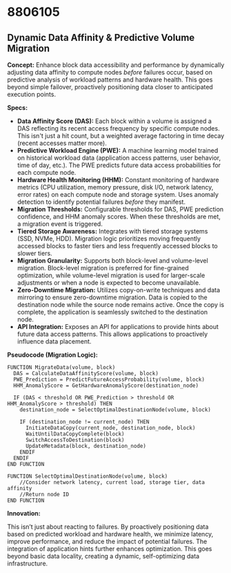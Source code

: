 # 8806105

## Dynamic Data Affinity & Predictive Volume Migration

**Concept:** Enhance block data accessibility and performance by dynamically adjusting data affinity to compute nodes *before* failures occur, based on predictive analysis of workload patterns and hardware health. This goes beyond simple failover, proactively positioning data closer to anticipated execution points.

**Specs:**

*   **Data Affinity Score (DAS):** Each block within a volume is assigned a DAS reflecting its recent access frequency by specific compute nodes. This isn't just a hit count, but a weighted average factoring in time decay (recent accesses matter more).
*   **Predictive Workload Engine (PWE):** A machine learning model trained on historical workload data (application access patterns, user behavior, time of day, etc.). The PWE predicts future data access probabilities for each compute node.
*   **Hardware Health Monitoring (HHM):** Constant monitoring of hardware metrics (CPU utilization, memory pressure, disk I/O, network latency, error rates) on each compute node and storage system. Uses anomaly detection to identify potential failures *before* they manifest.
*   **Migration Thresholds:** Configurable thresholds for DAS, PWE prediction confidence, and HHM anomaly scores. When these thresholds are met, a migration event is triggered.
*   **Tiered Storage Awareness:** Integrates with tiered storage systems (SSD, NVMe, HDD). Migration logic prioritizes moving frequently accessed blocks to faster tiers and less frequently accessed blocks to slower tiers.
*   **Migration Granularity:** Supports both block-level and volume-level migration. Block-level migration is preferred for fine-grained optimization, while volume-level migration is used for larger-scale adjustments or when a node is expected to become unavailable.
*   **Zero-Downtime Migration:** Utilizes copy-on-write techniques and data mirroring to ensure zero-downtime migration. Data is copied to the destination node while the source node remains active. Once the copy is complete, the application is seamlessly switched to the destination node.
*   **API Integration:**  Exposes an API for applications to provide hints about future data access patterns.  This allows applications to proactively influence data placement.

**Pseudocode (Migration Logic):**

```
FUNCTION MigrateData(volume, block)
  DAS = CalculateDataAffinityScore(volume, block)
  PWE_Prediction = PredictFutureAccessProbability(volume, block)
  HHM_AnomalyScore = GetHardwareAnomalyScore(destination_node)

  IF (DAS < threshold OR PWE_Prediction > threshold OR HHM_AnomalyScore > threshold) THEN
    destination_node = SelectOptimalDestinationNode(volume, block)
    
    IF (destination_node != current_node) THEN
      InitiateDataCopy(current_node, destination_node, block)
      WaitUntilDataCopyComplete(block)
      SwitchAccessToDestination(block)
      UpdateMetadata(block, destination_node)
    ENDIF
  ENDIF
END FUNCTION

FUNCTION SelectOptimalDestinationNode(volume, block)
    //Consider network latency, current load, storage tier, data affinity
    //Return node ID
END FUNCTION
```

**Innovation:**

This isn’t just about reacting to failures. By proactively positioning data based on predicted workload and hardware health, we minimize latency, improve performance, and reduce the impact of potential failures. The integration of application hints further enhances optimization. This goes beyond basic data locality, creating a dynamic, self-optimizing data infrastructure.